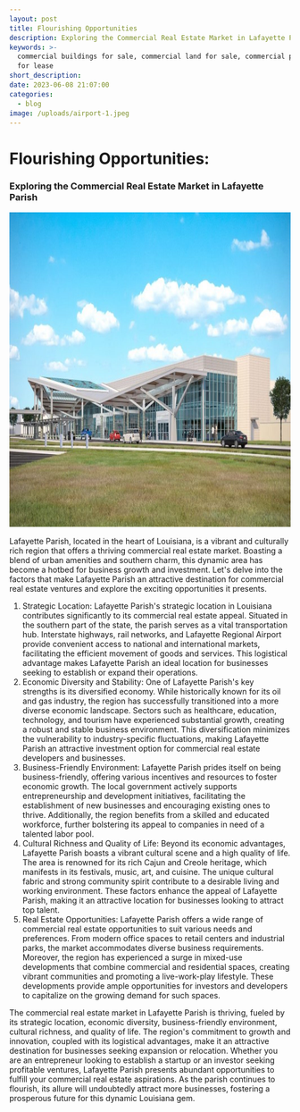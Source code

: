```yaml
---
layout: post
title: Flourishing Opportunities
description: Exploring the Commercial Real Estate Market in Lafayette Parish
keywords: >-
  commercial buildings for sale, commercial land for sale, commercial property
  for lease
short_description:
date: 2023-06-08 21:07:00
categories:
  - blog
image: /uploads/airport-1.jpeg
---
```

<!-- Article Description -->

<div class="container content-space-b-2"><div class="mx-lg-auto"><div class="mb-4"><h1 class="h2">Flourishing Opportunities:</h1></div><div class="row align-items-sm-center mb-5"><div class="col-sm-7 mb-4 mb-sm-0"><!-- Media --></div><div class="col-sm-5"><div class="d-flex justify-content-sm-end align-items-center"><h3 class="d-flex gap-2">Exploring the Commercial Real Estate Market in Lafayette Parish</h3><p><img src="/uploads/airport.jpeg" width="1001" height="563" /></p></div></div></div><p>Lafayette Parish, located in the heart of Louisiana, is a vibrant and culturally rich region that offers a thriving commercial real estate market. Boasting a blend of urban amenities and southern charm, this dynamic area has become a hotbed for business growth and investment. Let's delve into the factors that make Lafayette Parish an attractive destination for commercial real estate ventures and explore the exciting opportunities it presents.</p><ol><li>Strategic Location: Lafayette Parish's strategic location in Louisiana contributes significantly to its commercial real estate appeal. Situated in the southern part of the state, the parish serves as a vital transportation hub. Interstate highways, rail networks, and Lafayette Regional Airport provide convenient access to national and international markets, facilitating the efficient movement of goods and services. This logistical advantage makes Lafayette Parish an ideal location for businesses seeking to establish or expand their operations.</li><li>Economic Diversity and Stability: One of Lafayette Parish's key strengths is its diversified economy. While historically known for its oil and gas industry, the region has successfully transitioned into a more diverse economic landscape. Sectors such as healthcare, education, technology, and tourism have experienced substantial growth, creating a robust and stable business environment. This diversification minimizes the vulnerability to industry-specific fluctuations, making Lafayette Parish an attractive investment option for commercial real estate developers and businesses.</li><li>Business-Friendly Environment: Lafayette Parish prides itself on being business-friendly, offering various incentives and resources to foster economic growth. The local government actively supports entrepreneurship and development initiatives, facilitating the establishment of new businesses and encouraging existing ones to thrive. Additionally, the region benefits from a skilled and educated workforce, further bolstering its appeal to companies in need of a talented labor pool.</li><li>Cultural Richness and Quality of Life: Beyond its economic advantages, Lafayette Parish boasts a vibrant cultural scene and a high quality of life. The area is renowned for its rich Cajun and Creole heritage, which manifests in its festivals, music, art, and cuisine. The unique cultural fabric and strong community spirit contribute to a desirable living and working environment. These factors enhance the appeal of Lafayette Parish, making it an attractive location for businesses looking to attract top talent.</li><li>Real Estate Opportunities: Lafayette Parish offers a wide range of commercial real estate opportunities to suit various needs and preferences. From modern office spaces to retail centers and industrial parks, the market accommodates diverse business requirements. Moreover, the region has experienced a surge in mixed-use developments that combine commercial and residential spaces, creating vibrant communities and promoting a live-work-play lifestyle. These developments provide ample opportunities for investors and developers to capitalize on the growing demand for such spaces.</li></ol><p>The commercial real estate market in Lafayette Parish is thriving, fueled by its strategic location, economic diversity, business-friendly environment, cultural richness, and quality of life. The region's commitment to growth and innovation, coupled with its logistical advantages, make it an attractive destination for businesses seeking expansion or relocation. Whether you are an entrepreneur looking to establish a startup or an investor seeking profitable ventures, Lafayette Parish presents abundant opportunities to fulfill your commercial real estate aspirations. As the parish continues to flourish, its allure will undoubtedly attract more businesses, fostering a prosperous future for this dynamic Louisiana gem.</p></div><div class="w-lg-65 mx-lg-auto"><p> </p></div><div class="my-4 my-sm-8"> </div><div class="w-lg-65 mx-lg-auto"><p> </p><!-- Card --><div class="row justify-content-sm-between align-items-sm-center mt-5"><!-- End Col --><div class="col-sm-auto"> </div><!-- End Col --></div><!-- End Row --></div></div>

<!-- End Article Description --><!-- User Profile -->